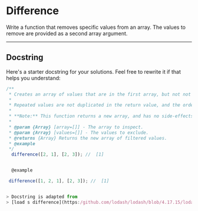 # Difference

Write a function that removes specific values from an array. The values to
remove are provided as a second array argument.

---

## Docstring

Here's a starter docstring for your solutions. Feel free to rewrite it if that
helps you understand:

```js
/**
 * Creates an array of values that are in the first array, but not not in the second array.
 *
 * Repeated values are not duplicated in the return value, and the order of result values are determined by the first array.
 *
 * **Note:** This function returns a new array, and has no side-effects.
 *
 * @param {Array} [array=[]] - The array to inspect.
 * @param {Array} [values=[]] - The values to exclude.
 * @returns {Array} Returns the new array of filtered values.
 * @example
 */
  difference([2, 1], [2, 3]); //  [1]


  @example

 difference([1, 2, 1], [2, 3]); //  [1]


> Docstring is adapted from
> [load s difference](https:/github.com/lodash/lodash/blob/4.17.15/lodash.js#L6947)
```
